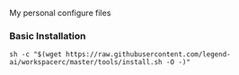 My personal configure files

### Basic Installation

```shell
sh -c "$(wget https://raw.githubusercontent.com/legend-ai/workspacerc/master/tools/install.sh -O -)"
```

